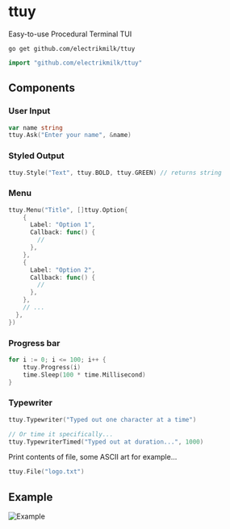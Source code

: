 # ttuy

Easy-to-use Procedural Terminal TUI

```console
go get github.com/electrikmilk/ttuy
```

```go
import "github.com/electrikmilk/ttuy"
```

## Components

### User Input

```go
var name string
ttuy.Ask("Enter your name", &name)
```

### Styled Output

```go
ttuy.Style("Text", ttuy.BOLD, ttuy.GREEN) // returns string
```

### Menu

``` go
ttuy.Menu("Title", []ttuy.Option{
    {
      Label: "Option 1",
      Callback: func() {
        //
      },
    },
    {
      Label: "Option 2",
      Callback: func() {
        //
      },
    },
    // ...
  },
})
```

### Progress bar

```go
for i := 0; i <= 100; i++ {
    ttuy.Progress(i)
    time.Sleep(100 * time.Millisecond)
}
```

### Typewriter

```go
ttuy.Typewriter("Typed out one character at a time")

// Or time it specifically...
ttuy.TypewriterTimed("Typed out at duration...", 1000)
```

Print contents of file, some ASCII art for example...
```go
ttuy.File("logo.txt")
```

## Example

![Example](https://i.imgur.com/kLwzS6Q.gif)
